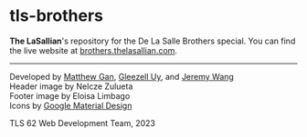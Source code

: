# tls-brothers
**The LaSallian**'s repository for the De La Salle Brothers special. You can find the live website at [brothers.thelasallian.com](https://brothers.thelasallian.com/).

---

Developed by [Matthew Gan](https://github.com/ganmatthew), [Gleezell Uy](https://github.com/glinary), and [Jeremy Wang](https://github.com/jerw18)<br>
Header image by Nelcze Zulueta<br>
Footer image by Eloisa Limbago<br>
Icons by [Google Material Design](https://fonts.google.com/icons)<br>

TLS 62 Web Development Team, 2023
